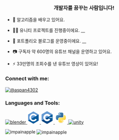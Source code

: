 <h3 align="center">개발자를 꿈꾸는 사람입니다!</h3>

- 🌱 알고리즘을 배우고 있어요. **ㅤ**

- 👨‍💻 유니티 프로젝트를 진행중이에요. [ㅤ](ㅤ)

- 📝 포트폴리오 블로그를 운영중이에요. [ㅤ](ㅤ)

- 📷 구독자 약 600명의 유튜브 채널을 운영하고 있어요. **ㅤ**

- ⚡ 33만명의 조회수를 낸 유튜브 영상이 있어요! **ㅤ**

<h3 align="left">Connect with me:</h3>
<p align="left">
<a href="https://www.youtube.com/c/@aspan4302" target="blank"><img align="center" src="https://raw.githubusercontent.com/rahuldkjain/github-profile-readme-generator/master/src/images/icons/Social/youtube.svg" alt="@aspan4302" height="30" width="40" /></a>
</p>

<h3 align="left">Languages and Tools:</h3>
<p align="left"> <a href="https://www.blender.org/" target="_blank" rel="noreferrer"> <img src="https://download.blender.org/branding/community/blender_community_badge_white.svg" alt="blender" width="40" height="40"/> </a> <a href="https://www.cprogramming.com/" target="_blank" rel="noreferrer"> <img src="https://raw.githubusercontent.com/devicons/devicon/master/icons/c/c-original.svg" alt="c" width="40" height="40"/> </a> <a href="https://www.w3schools.com/cpp/" target="_blank" rel="noreferrer"> <img src="https://raw.githubusercontent.com/devicons/devicon/master/icons/cplusplus/cplusplus-original.svg" alt="cplusplus" width="40" height="40"/> </a> <a href="https://www.python.org" target="_blank" rel="noreferrer"> <img src="https://raw.githubusercontent.com/devicons/devicon/master/icons/python/python-original.svg" alt="python" width="40" height="40"/> </a> <a href="https://unity.com/" target="_blank" rel="noreferrer"> <img src="https://www.vectorlogo.zone/logos/unity3d/unity3d-icon.svg" alt="unity" width="40" height="40"/> </a> </p>

<p><img align="left" src="https://github-readme-stats.vercel.app/api/top-langs?username=impainapple&show_icons=true&locale=en&layout=compact" alt="impainapple" /></p>

<p>&nbsp;<img align="center" src="https://github-readme-stats.vercel.app/api?username=impainapple&show_icons=true&locale=en" alt="impainapple" /></p>
